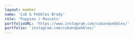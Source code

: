 ```yaml
---
layout: member
name: 'Cub & Pebbles Brady'
role: 'Puppies / Mascots'
portfolioURL: 'https://www.instagram.com/cubandpebbles/'
portfolio: 'instagram.com/cubandpebbles/'
---
```


